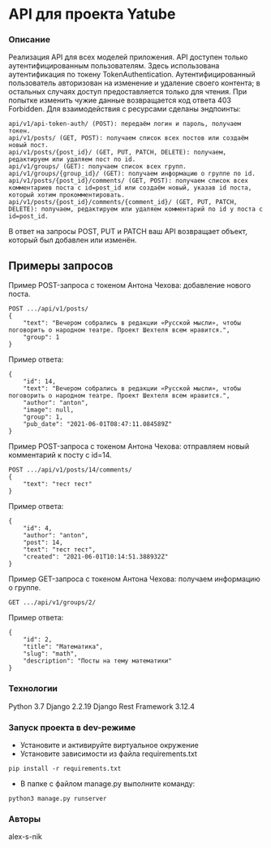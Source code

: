 # API для проекта Yatube
### Описание
Реализация API для всех моделей приложения.
API доступен только аутентифицированным пользователям. Здесь использована аутентификация по токену TokenAuthentication.
Аутентифицированный пользователь авторизован на изменение и удаление своего контента; в остальных случаях доступ предоставляется только для чтения. При попытке изменить чужие данные возвращается код ответа 403 Forbidden.
Для взаимодействия с ресурсами сделаны эндпоинты:
```
api/v1/api-token-auth/ (POST): передаём логин и пароль, получаем токен.
api/v1/posts/ (GET, POST): получаем список всех постов или создаём новый пост.
api/v1/posts/{post_id}/ (GET, PUT, PATCH, DELETE): получаем, редактируем или удаляем пост по id.
api/v1/groups/ (GET): получаем список всех групп.
api/v1/groups/{group_id}/ (GET): получаем информацию о группе по id.
api/v1/posts/{post_id}/comments/ (GET, POST): получаем список всех комментариев поста с id=post_id или создаём новый, указав id поста, который хотим прокомментировать.
api/v1/posts/{post_id}/comments/{comment_id}/ (GET, PUT, PATCH, DELETE): получаем, редактируем или удаляем комментарий по id у поста с id=post_id.
```
В ответ на запросы POST, PUT и PATCH ваш API возвращает объект, который был добавлен или изменён.

## Примеры запросов
Пример POST-запроса с токеном Антона Чехова: добавление нового поста.
```
POST .../api/v1/posts/
{
    "text": "Вечером собрались в редакции «Русской мысли», чтобы поговорить о народном театре. Проект Шехтеля всем нравится.",
    "group": 1
} 
```
Пример ответа:
```
{
    "id": 14,
    "text": "Вечером собрались в редакции «Русской мысли», чтобы поговорить о народном театре. Проект Шехтеля всем нравится.",
    "author": "anton",
    "image": null,
    "group": 1,
    "pub_date": "2021-06-01T08:47:11.084589Z"
} 
```
Пример POST-запроса с токеном Антона Чехова: отправляем новый комментарий к посту с id=14.
```
POST .../api/v1/posts/14/comments/
{
    "text": "тест тест"
} 
```
Пример ответа:
```
{
    "id": 4,
    "author": "anton",
    "post": 14,
    "text": "тест тест",
    "created": "2021-06-01T10:14:51.388932Z"
} 
```
Пример GET-запроса с токеном Антона Чехова: получаем информацию о группе.
```
GET .../api/v1/groups/2/
```
Пример ответа:
```
{
    "id": 2,
    "title": "Математика",
    "slug": "math",
    "description": "Посты на тему математики"
} 
```

### Технологии
Python 3.7
Django 2.2.19
Django Rest Framework 3.12.4

### Запуск проекта в dev-режиме
- Установите и активируйте виртуальное окружение
- Установите зависимости из файла requirements.txt
```
pip install -r requirements.txt
```
- В папке с файлом manage.py выполните команду:
```
python3 manage.py runserver
```
### Авторы
alex-s-nik
